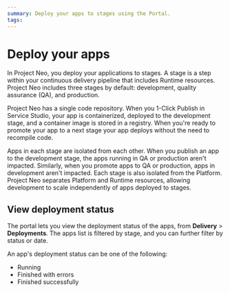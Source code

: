 ```yaml
---
summary: Deploy your apps to stages using the Portal.   
tags:
---
```


# Deploy your apps

In Project Neo, you deploy your applications to stages. A stage is a step within your continuous delivery pipeline that includes Runtime resources. Project Neo includes three stages by default: development, quality assurance (QA), and production.

Project Neo has a single code repository. When you 1-Click Publish in Service Studio, your app is containerized, deployed to the development stage, and a container image is stored in a registry. When you're ready to promote your app to a next stage your app deploys without the need to recompile code.

Apps in each stage are isolated from each other. When you publish an app to the development stage, the apps running in QA or production aren't impacted. Similarly, when you promote apps to QA or production, apps in development aren't impacted. Each stage is also isolated from the Platform. Project Neo separates Platform and Runtime resources, allowing development to scale independently of apps deployed to stages.

## View deployment status

The portal lets you view the deployment status of the apps, from **Delivery** > **Deployments**. The apps list is filtered by stage, and you can further filter by status or date.

An app's deployment status can be one of the following:

* Running
* Finished with errors
* Finished successfully
